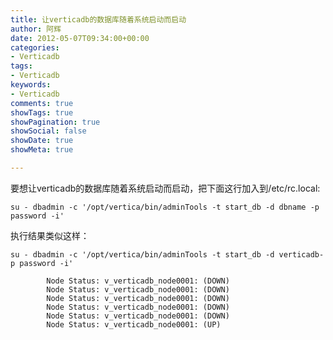 ```yaml
---
title: 让verticadb的数据库随着系统启动而启动
author: 阿辉
date: 2012-05-07T09:34:00+00:00
categories:
- Verticadb
tags:
- Verticadb
keywords:
- Verticadb
comments: true
showTags: true
showPagination: true
showSocial: false
showDate: true
showMeta: true

---
```

要想让verticadb的数据库随着系统启动而启动，把下面这行加入到/etc/rc.local:
```
su - dbadmin -c '/opt/vertica/bin/adminTools -t start_db -d dbname -p password -i'
```

执行结果类似这样：
```
su - dbadmin -c '/opt/vertica/bin/adminTools -t start_db -d verticadb-p password -i' 

        Node Status: v_verticadb_node0001: (DOWN)
        Node Status: v_verticadb_node0001: (DOWN)
        Node Status: v_verticadb_node0001: (DOWN)
        Node Status: v_verticadb_node0001: (DOWN)
        Node Status: v_verticadb_node0001: (DOWN)
        Node Status: v_verticadb_node0001: (UP)
```
<!--more-->